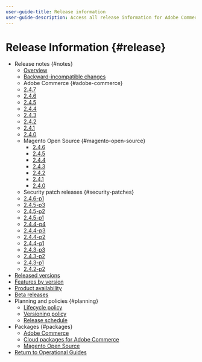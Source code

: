 ```yaml
---
user-guide-title: Release information
user-guide-description: Access all release information for Adobe Commerce patches and services in one place.
---
```


# Release Information {#release}

- Release notes {#notes}
  - [Overview](release-notes/overview.md)
  - [Backward-incompatible changes](backward-incompatible-changes.md)
  - Adobe Commerce {#adobe-commerce}
  -   [2.4.7](release-notes/commerce/2-4-7.md)
    - [2.4.6](release-notes/commerce/2-4-6.md)
    - [2.4.5](release-notes/commerce/2-4-5.md)
    - [2.4.4](release-notes/commerce/2-4-4.md)
    - [2.4.3](release-notes/commerce/2-4-3.md)
    - [2.4.2](release-notes/commerce/2-4-2.md)
    - [2.4.1](release-notes/commerce/2-4-1.md)
    - [2.4.0](release-notes/commerce/2-4-0.md)
  - Magento Open Source {#magento-open-source}
    - [2.4.6](release-notes/open-source/2-4-6.md)
    - [2.4.5](release-notes/open-source/2-4-5.md)
    - [2.4.4](release-notes/open-source/2-4-4.md)
    - [2.4.3](release-notes/open-source/2-4-3.md)
    - [2.4.2](release-notes/open-source/2-4-2.md)
    - [2.4.1](release-notes/open-source/2-4-1.md)
    - [2.4.0](release-notes/open-source/2-4-0.md) 
  - Security patch releases {#security-patches}
  -   [2.4.6-p1](release-notes/security/2-4-6-p1.md)
  -   [2.4.5-p3](release-notes/security/2-4-5-p3.md)
  - [2.4.5-p2](release-notes/security/2-4-5-p2.md)
  - [2.4.5-p1](release-notes/security/2-4-5-p1.md)
  - [2.4.4-p4](release-notes/security/2-4-4-p4.md)
  - [2.4.4-p3](release-notes/security/2-4-4-p3.md)
  - [2.4.4-p2](release-notes/security/2-4-4-p2.md)
  - [2.4.4-p1](release-notes/security/2-4-4-p1.md)
  - [2.4.3-p3](release-notes/security/2-4-3-p3.md)
  - [2.4.3-p2](release-notes/security/2-4-3-p2.md)
  - [2.4.3-p1](release-notes/security/2-4-3-p1.md)
  - [2.4.2-p2](release-notes/security/2-4-2-p2.md)
- [Released versions](versions.md)
- [Features by version](features.md)
- [Product availability](product-availability.md)
- [Beta releases](beta.md)
- Planning and policies {#planning}
  - [Lifecycle policy](lifecycle-policy.md)
  - [Versioning policy](versioning-policy.md)
  - [Release schedule](schedule.md)
- Packages {#packages}
  - [Adobe Commerce](packages/adobe-commerce.md)
  - [Cloud packages for Adobe Commerce](packages/cloud.md)
  - [Magento Open Source](packages/magento-open-source.md)
- [Return to Operational Guides](https://experienceleague.adobe.com/docs/commerce-operations/operational-guides/home.html)
